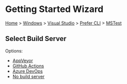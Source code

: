 <!--
GENERATED FILE - DO NOT EDIT
This file was generated by [MarkdownSnippets](https://github.com/SimonCropp/MarkdownSnippets).
Source File: /docs/mdsource/wiz/Windows_VisualStudio_Cli_MSTest.source.md
To change this file edit the source file and then run MarkdownSnippets.
-->

# Getting Started Wizard

[Home](/docs/wiz/readme.md) > [Windows](Windows.md) > [Visual Studio](Windows_VisualStudio.md) > [Prefer CLI](Windows_VisualStudio_Cli.md) > [MSTest](Windows_VisualStudio_Cli_MSTest.md)

## Select Build Server

Options:
 * [AppVeyor](Windows_VisualStudio_Cli_MSTest_AppVeyor.md)
 * [GitHub Actions](Windows_VisualStudio_Cli_MSTest_GitHubActions.md)
 * [Azure DevOps](Windows_VisualStudio_Cli_MSTest_AzureDevOps.md)
 * [No build server](Windows_VisualStudio_Cli_MSTest_None.md)
